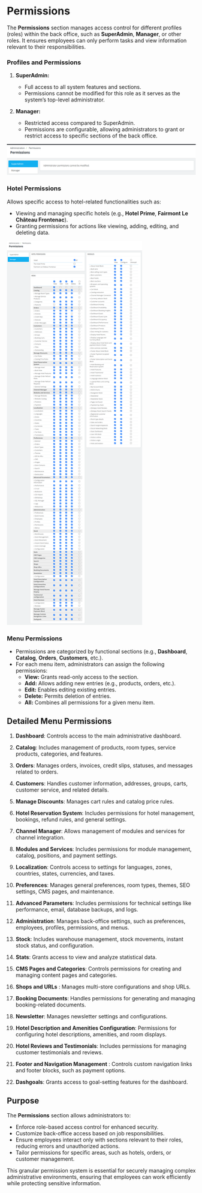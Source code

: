 # Permissions

The **Permissions** section manages access control for different profiles (roles) within the back office, such as **SuperAdmin**, **Manager**, or other roles. It ensures employees can only perform tasks and view information relevant to their responsibilities.

### **Profiles and Permissions**
1. **SuperAdmin:**
   - Full access to all system features and sections.
   - Permissions cannot be modified for this role as it serves as the system’s top-level administrator.

2. **Manager:**
   - Restricted access compared to SuperAdmin.
   - Permissions are configurable, allowing administrators to grant or restrict access to specific sections of the back office.

![Permissions](./SP.png)

### **Hotel Permissions**
Allows specific access to hotel-related functionalities such as:
  - Viewing and managing specific hotels (e.g., **Hotel Prime**, **Fairmont Le Château Frontenac**).
  - Granting permissions for actions like viewing, adding, editing, and deleting data.

![Permissions](./Permissions.png)

### **Menu Permissions**
- Permissions are categorized by functional sections (e.g., **Dashboard**, **Catalog**, **Orders**, **Customers**, etc.).
- For each menu item, administrators can assign the following permissions:
  - **View:** Grants read-only access to the section.
  - **Add:** Allows adding new entries (e.g., products, orders, etc.).
  - **Edit:** Enables editing existing entries.
  - **Delete:** Permits deletion of entries.
  - **All:** Combines all permissions for a given menu item.



## Detailed Menu Permissions

1. **Dashboard**: Controls access to the main administrative dashboard.

2. **Catalog**: Includes management of products, room types, service products, categories, and features.

3. **Orders**: Manages orders, invoices, credit slips, statuses, and messages related to orders.

4. **Customers**: Handles customer information, addresses, groups, carts, customer service, and related details.

5. **Manage Discounts**: Manages cart rules and catalog price rules.

6. **Hotel Reservation System**: Includes permissions for hotel management, bookings, refund rules, and general settings.

7. **Channel Manager**: Allows management of modules and services for channel integration.

8. **Modules and Services**: Includes permissions for module management, catalog, positions, and payment settings.

9. **Localization**: Controls access to settings for languages, zones, countries, states, currencies, and taxes.

10. **Preferences**: Manages general preferences, room types, themes, SEO settings, CMS pages, and maintenance.

11. **Advanced Parameters**: Includes permissions for technical settings like performance, email, database backups, and logs.

12. **Administration**: Manages back-office settings, such as preferences, employees, profiles, permissions, and menus.

13. **Stock**: Includes warehouse management, stock movements, instant stock status, and configuration.

14. **Stats**: Grants access to view and analyze statistical data.

15. **CMS Pages and Categories**: Controls permissions for creating and managing content pages and categories.

16. **Shops and URLs**
: Manages multi-store configurations and shop URLs.

17. **Booking Documents**: Handles permissions for generating and managing booking-related documents.

18. **Newsletter**: Manages newsletter settings and configurations.

19. **Hotel Description and Amenities Configuration**: Permissions for configuring hotel descriptions, amenities, and room displays.

20. **Hotel Reviews and Testimonials**: Includes permissions for managing customer testimonials and reviews.

21. **Footer and Navigation Management**
: Controls custom navigation links and footer blocks, such as payment options.

22. **Dashgoals**: Grants access to goal-setting features for the dashboard.



## Purpose
The **Permissions** section allows administrators to:
- Enforce role-based access control for enhanced security.
- Customize back-office access based on job responsibilities.
- Ensure employees interact only with sections relevant to their roles, reducing errors and unauthorized actions.
- Tailor permissions for specific areas, such as hotels, orders, or customer management.

This granular permission system is essential for securely managing complex administrative environments, ensuring that employees can work efficiently while protecting sensitive information.


